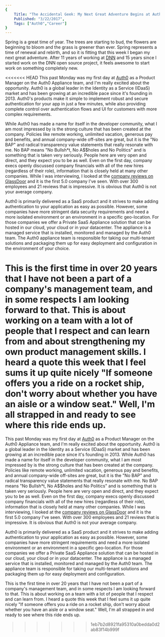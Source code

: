 ```yaml
---
{
    Title: "The Accidental Geek: My Next Great Adventure Begins at Auth0",
    Published: "3/22/2017",
    Tags: ["Auth0","Career"]
}
---
```

Spring is a great time of year. The trees are starting to bud, the flowers are beginning to bloom and the grass is greener than ever. Spring represents a time of renewal and rebirth, and so it is fitting that this week I began my next great adventure. After 11 years of working at [DNN](http://dnnsoftware.com) and 15 years since I started work on the DNN open source project, it feels awesome to start work on something completely new.

<<<<<<< HEAD
This past Monday was my first day at [Auth0](http://auth0.com) as a Product Manager on the Auth0 Appliance team, and I'm really excited about the opportunity. Auth0 is a global leader in the Identity as a Service (IDaaS) market and has been growing at an incredible pace since it's founding in 2013. Auth0's products make it simple to implement robust and secure authentication for your app in just a few minutes, while also providing complete control over authentication flows and UI for customers with more complex requirements.

While Auth0 has made a name for itself in the developer community, what I am most impressed by is the strong culture that has been created at the company. Policies like remote working, unlimited vacation, generous pay and benefits, and annual company-wide off-sites are great, but it is the "No BAP" and radical transparency value statements that really resonate with me. No BAP means "No Bullsh*t, No A$$holes and No Politics" and is something that is taken very seriously. People here are very open and direct, and they expect you to be as well. Even on the first day, company execs openly discussed company financials with all of the new hires (regardless of their role), information that is closely held at many other companies. While I was interviewing, I looked at the [company reviews on GlassDoor](https://www.glassdoor.com/Reviews/Auth0-Reviews-E1162798.htm) and it is the first 5.0 company I've seen.  With over 300 employees and 21 reviews that is impressive. It is obvious that Auth0 is not your average company.

Auth0 is primarily delivered as a SaaS product and it strives to make adding authentication to your application as easy as possible. However, some companies have more stringent data security requirements and need a more isolated environment or an environment in a specific geo-location. For those companies we offer a Private SaaS Appliance solution that can be hosted in our cloud, your cloud or in your datacenter. The appliance is a managed service that is installed, monitored and managed by the Auth0 team. The Auth0 appliance team is responsible for taking our multi-tenant solutions and packaging them up for easy deployment and configuration in the environment of your choice.

This is the first time in over 20 years that I have not been a part of a company's management team, and in some respects I am looking forward to that. This is about working on a team with a lot of people that I respect and can learn from and about strengthening my own product management skills. I heard a quote this week that I feel sums it up quite nicely "If someone offers you a ride on a rocket ship, don't worry about whether you have an aisle or a window seat." Well, I'm all strapped in and ready to see where this ride ends up.
=======
This past Monday was my first day at [Auth0](http://auth0.com) as a Product Manager on the Auth0 Appliance team, and I'm really excited about the opportunity. Auth0 is a global leader in the Identity as a Service (IDaaS) market and has been growing at an incredible pace since it's founding in 2013. While Auth0 has made a name for itself in the developer community, what I am most impressed by is the strong culture that has been created at the company. Policies like remote working, unlimited vacation, generous pay and benefits, and annual company-wide off-sites are great, but it is the "No BAP" and radical transparency value statements that really resonate with me. No BAP means "No Bullsh*t, No A$$holes and No Politics" and is something that is taken very seriously. People here are very open and direct, and they expect you to be as well. Even on the first day, company execs openly discussed company financials with all of the new hires (regardless of their role), information that is closely held at many other companies. While I was interviewing, I looked at the [company reviews on GlassDoor](https://www.glassdoor.com/Reviews/Auth0-Reviews-E1162798.htm) and it is the first 5.0 company I've seen.  With over 300 employees and 21 reviews that is impressive. It is obvious that Auth0 is not your average company.

Auth0 is primarily delivered as a SaaS product and it strives to make adding authentication to your application as easy as possible. However, some companies have more stringent requirements and need a more isolated environment or an environment in a specific geo-location. For those companies we offer a Private SaaS Appliance solution that can be hosted in our cloud, your cloud or in your datacenter. The appliance is a managed service that is installed, monitored and managed by the Auth0 team. The appliance team is responsible for taking our multi-tenant solutions and packaging them up for easy deployment and configuration.

This is the first time in over 20 years that I have not been a part of a company's management team, and in some respects I am looking forward to that. This is about working on a team with a lot of people that I respect and can learn from. I heard a quote this week that I feel sums it up quite nicely "If someone offers you a ride on a rocket ship, don't worry about whether you have an aisle or a window seat." Well, I'm all strapped in and ready to see where this ride ends up.
>>>>>>> 1eb7b2d8921fa95310a0bedda0d2ab83f14b999f
